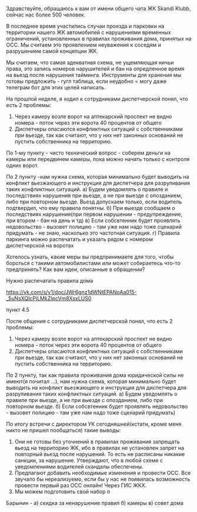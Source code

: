 Здравствуйте, обращаюсь к вам от имени общего чата ЖК Skandi Klubb, сейчас нас более 500 человек.

В последнее время участились случаи проезда и парковки на территории нашего ЖК автомобилей с нарушениями временных ограничений, установленных в правилах проживания дома, принятых на ОСС. Мы считаем это проявлением неуважения к соседям и разрушением самой концепции ЖК.

Мы считаем, что самая адекватная схема, не ущемляющая ничьи права, это запись номеров нарушителей и бан на опредленное время на вьезд после нарушения тайминга. Инструменты для хранения мы готовы предложить  - гугл таблица, если неудобно = могу даже телеграм бот для этих целей написать.

На прошлой неделе, я ходил к сотрудниками диспетчерской понял, что есть 2 проблемы:
1) Через камеру возле ворот на аптекарский проспект не видно номера - поток через эти ворота 40 процентов от общего
2) Диспетчеры опасаются конфликтных ситуаций с собственниками при вьезде, так как считают, что у них нет законных оснований не пустить собственника на территорию.

По 1-му пункту - чисто технический вопрос - соберем деньги на камеры или передвинем камеры, пока можно начать только с контроля одних ворот.

По 2 пункту -нам нужна схема, которая минимально будет выводить на конфликт вьезжающего и инструкция для диспетчера для разруливания таких конфликтных ситуаций. 
а) Будем уведомлять о правиле и последствиях нарушения при вьезде, а не при выезде с опозданием, либо при повторном вьезде. Вьезд допускаем только, если водитель подтвердил, что ему правила понятны.
б) При выезде сообщаем о последствиях нарушения(при первом нарушении - предупреждение, при втором - бан на день и тд) 
в) Если собсвтенник будет проявлять недовольство - вызовет полицию - там уже нам надо тоже сценарий придумать - не знаю, насколько это частотная ситуация.
г) Правила паркинга можно распечатать и указать рядом с номером диспетчерской на воротах


Хотелось узнать, какие меры вы предпринимаете для того, чтобы бороться с такими автомобилистами или может собираетесь что-то предпринять? 
Как вам идеи, описанные в обращении?


Нужно распечатать правила дома

https://vk.com/s/v1/doc/JWr6gnz1dWNtEPANoAa015-_5uNsXQIcPjLMkZIpcVm8XsxLUS0

пункт 4.5


После общения с сотрудниками диспетчерской понял, что есть 2 проблемы:
1) Через камеру возле ворот на аптекарский проспект не видно номера - поток через эти ворота 40 процентов от общего
2) Диспетчеры опасаются конфликтных ситуаций с собственниками при вьезде, так как считают, что у них нет законных оснований не пустить собственника на территорию.

По 2 пункту, так как правила проживания дома юридической силы не имеют(я почитал ...), нам нужна схема, которая минимально будет выводить на конфликт вьезжающего и инструкция для диспетчера для разруливания таких конфликтных ситуаций. 
а) Будем уведомлять о правиле при вьезде, а не при выезде с опозданием, либо при повторном вьезде. 
б) Если собсвтенник будет проявлять недовольство - вызовет полицию - там уже нам надо тоже сценарий придумать)




По итогу встречи с директором УК сегодняшней(кстати, кроме меня никто не пришел пообщаться) такие выводы:
1) Они не готовы без уточнений в правилах проживания запрещать вьезд на территорию ЖК, ибо в правилах не установлен запрет на повторный вьезд после нарушений. То есть не расписаны никакие санкции, за нарушение.  Утверждают, что в любой схеме с уведомлениями водителей скандалы обеспечены.
2) Предлагают добавить необходимые изменения и провести ОСС. Все звучало бы нереализуемо, если бы у нас не появилась возможность провести первый раз ОСС онлайн! Через ГИС ЖКХ.
3) Мы можем подготовить свой набор п


Барынин - а) скидка за ненарушение правил
б) камеры
в) совет дома
